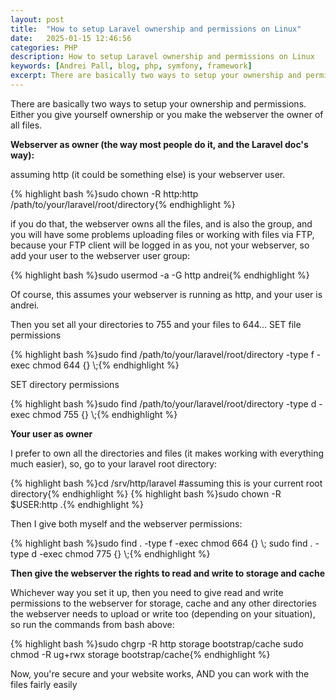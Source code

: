 ```yaml
---
layout: post
title:  "How to setup Laravel ownership and permissions on Linux"
date:   2025-01-15 12:46:56
categories: PHP
description: How to setup Laravel ownership and permissions on Linux
keywords: [Andrei Pall, blog, php, symfony, framework]
excerpt: There are basically two ways to setup your ownership and permissions. Either you give yourself ownership or you make the webserver the owner of all files.
---
```

<p>There are basically two ways to setup your ownership and permissions. Either you give yourself ownership or you make the webserver the owner of all files.</p>
<p><strong>Webserver as owner (the way most people do it, and the Laravel doc&#039;s way):</strong></p>
<p>assuming http (it could be something else) is your webserver user.</p>
{% highlight bash %}sudo chown -R http:http /path/to/your/laravel/root/directory{% endhighlight %}
<p>if you do that, the webserver owns all the files, and is also the group, and you will have some problems uploading files or working with files via FTP, because your FTP client will be logged in as you, not your webserver, so add your user to the webserver user group:</p>
{% highlight bash %}sudo usermod -a -G http andrei{% endhighlight %}
<p>Of course, this assumes your webserver is running as http, and your user is andrei.</p>
<p>Then you set all your directories to 755 and your files to 644...
SET file permissions</p>
{% highlight bash %}sudo find /path/to/your/laravel/root/directory -type f -exec chmod 644 {} \;{% endhighlight %}
<p>SET directory permissions</p>
{% highlight bash %}sudo find /path/to/your/laravel/root/directory -type d -exec chmod 755 {} \;{% endhighlight %}
<p><strong>Your user as owner</strong></p>
<p>I prefer to own all the directories and files (it makes working with everything much easier), so, go to your laravel root directory:</p>
{% highlight bash %}cd /srv/http/laravel #assuming this is your current root directory{% endhighlight %}
{% highlight bash %}sudo chown -R $USER:http .{% endhighlight %}
<p>Then I give both myself and the webserver permissions:</p>
{% highlight bash %}sudo find . -type f -exec chmod 664 {} \;   
sudo find . -type d -exec chmod 775 {} \;{% endhighlight %}
<p><strong>Then give the webserver the rights to read and write to storage and cache</strong></p>
<p>Whichever way you set it up, then you need to give read and write permissions to the webserver for storage, cache and any other directories the webserver needs to upload or write too (depending on your situation), so run the commands from bash above:</p>
{% highlight bash %}sudo chgrp -R http storage bootstrap/cache
sudo chmod -R ug+rwx storage bootstrap/cache{% endhighlight %}
<p>Now, you&#039;re secure and your website works, AND you can work with the files fairly easily</p>

